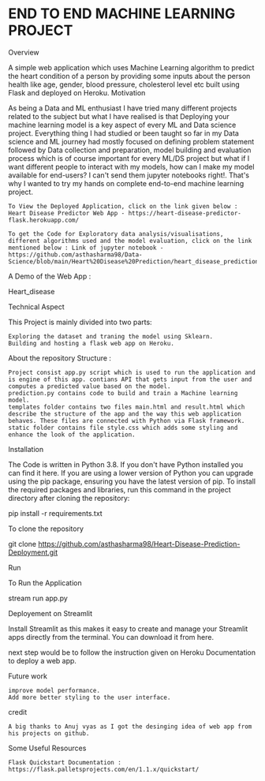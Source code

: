 # END TO END MACHINE LEARNING PROJECT

Overview

A simple web application which uses Machine Learning algorithm to predict the heart condition of a person by providing some inputs about the person health like age, gender, blood pressure, cholesterol level etc built using Flask and deployed on Heroku.
Motivation

As being a Data and ML enthusiast I have tried many different projects related to the subject but what I have realised is that Deploying your machine learning model is a key aspect of every ML and Data science project. Everything thing I had studied or been taught so far in my Data science and ML journey had mostly focused on defining problem statement followed by Data collection and preparation, model building and evaluation process which is of course important for every ML/DS project but what if I want different people to interact with my models, how can I make my model available for end-users? I can't send them jupyter notebooks right!. That's why I wanted to try my hands on complete end-to-end machine learning project.

    To View the Deployed Application, click on the link given below : Heart Disease Predictor Web App - https://heart-disease-predictor-flask.herokuapp.com/

    To get the Code for Exploratory data analysis/visualisations, different algorithms used and the model evaluation, click on the link mentioned below : Link of jupyter notebook - https://github.com/asthasharma98/Data-Science/blob/main/Heart%20Disease%20Prediction/heart_disease_prediction.ipynb


A Demo of the Web App :

Heart_disease


Technical Aspect

This Project is mainly divided into two parts:

    Exploring the dataset and traning the model using Sklearn.
    Building and hosting a flask web app on Heroku.

About the repository Structure :

    Project consist app.py script which is used to run the application and is engine of this app. contians API that gets input from the user and computes a predicted value based on the model.
    prediction.py contains code to build and train a Machine learning model.
    templates folder contains two files main.html and result.html which describe the structure of the app and the way this web application behaves. These files are connected with Python via Flask framework.
    static folder contains file style.css which adds some styling and enhance the look of the application.

Installation

The Code is written in Python 3.8. If you don't have Python installed you can find it here. If you are using a lower version of Python you can upgrade using the pip package, ensuring you have the latest version of pip. To install the required packages and libraries, run this command in the project directory after cloning the repository:

pip install -r requirements.txt 

To clone the repository

git clone https://github.com/asthasharma98/Heart-Disease-Prediction-Deployment.git

Run

To Run the Application

stream run app.py

Deployement on Streamlit

Install Streamlit as this makes it easy to create and manage your Streamlit apps directly from the terminal. You can download it from here.

next step would be to follow the instruction given on Heroku Documentation to deploy a web app.


Future work

    improve model performance.
    Add more better styling to the user interface.

credit

    A big thanks to Anuj vyas as I got the desinging idea of web app from his projects on github.

Some Useful Resources

    Flask Quickstart Documentation : https://flask.palletsprojects.com/en/1.1.x/quickstart/
